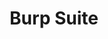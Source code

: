 ---
title: "Burp Suite"
description: "An integrated platform for performing security testing of web applications, featuring a proxy server, scanner, intruder, repeater, and more."
platforms: ["windows", "macos", "linux", "multiplatform"]
categories: ["Web"]
tags: ["web-proxy", "vulnerability-scanning", "penetration-testing", "web-security"]
url: "https://portswigger.net/burp"
documentation: "https://portswigger.net/burp/documentation"
logo: "images/burp.png"
---